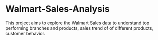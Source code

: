 # Walmart-Sales-Analysis
This project aims to explore the Walmart Sales data to understand top performing branches and products, sales trend of of different products, customer behavior.
